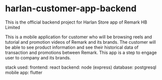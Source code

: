 # harlan-customer-app-backend
This is the official backend project for Harlan Store app of Remark HB Limited

This is a mobile application for customer who will be browsing reels and tutorial and promotion videos of Remark and its brands. 
The customer will be able to see product information and see their historical data of transaction and promotions between Remark. 
This app is a step to engage user to company and its brands.

stack used: 
frontend: react 
backend: node (express) 
database: postgresql 
mobile app: flutter
